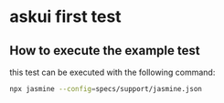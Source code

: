 # askui first test

## How to execute the example test

this test can be executed with the following command:

```bash
npx jasmine --config=specs/support/jasmine.json
```
